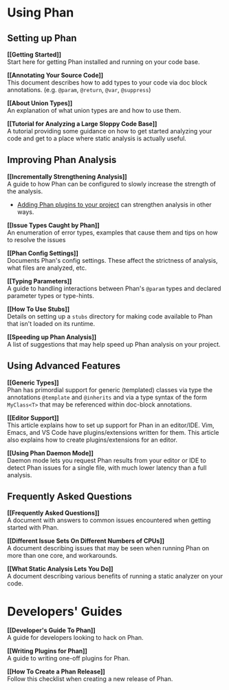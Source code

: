 # Using Phan

## Setting up Phan

**[[Getting Started]]**<br />
Start here for getting Phan installed and running on your code base.

**[[Annotating Your Source Code]]**<br />
This document describes how to add types to your code via doc block annotations. (e.g. `@param`, `@return`, `@var`, `@suppress`)

**[[About Union Types]]**<br />
An explanation of what union types are and how to use them.

**[[Tutorial for Analyzing a Large Sloppy Code Base]]**<br/>
A tutorial providing some guidance on how to get started analyzing your code and get to a place where static analysis is actually useful.

## Improving Phan Analysis

**[[Incrementally Strengthening Analysis]]**<br />
A guide to how Phan can be configured to slowly increase the strength of the analysis.

- [Adding Phan plugins to your project](https://github.com/phan/phan#features-provided-by-plugins) can strengthen analysis in other ways.

**[[Issue Types Caught by Phan]]**<br />
An enumeration of error types, examples that cause them and tips on how to resolve the issues

**[[Phan Config Settings]]**<br />
Documents Phan's config settings. These affect the strictness of analysis, what files are analyzed, etc.

**[[Typing Parameters]]**<br />
A guide to handling interactions between Phan's `@param` types and declared parameter types or type-hints.

**[[How To Use Stubs]]**<br />
Details on setting up a `stubs` directory for making code available to Phan that isn't loaded on its runtime.

**[[Speeding up Phan Analysis]]**<br/>
A list of suggestions that may help speed up Phan analysis on your project.

## Using Advanced Features

**[[Generic Types]]**<br/>
Phan has primordial support for generic (templated) classes via type the annotations `@template` and `@inherits` and via a type syntax of the form `MyClass<T>` that may be referenced within doc-block annotations.

**[[Editor Support]]**<br/>
This article explains how to set up support for Phan in an editor/IDE.
Vim, Emacs, and VS Code have plugins/extensions written for them. This article also explains how to create plugins/extensions for an editor.

**[[Using Phan Daemon Mode]]**<br/>
Daemon mode lets you request Phan results from your editor or IDE to detect Phan issues for a single file, with much lower latency than a full analysis.

## Frequently Asked Questions

**[[Frequently Asked Questions]]**<br/>
A document with answers to common issues encountered when getting started with Phan.

**[[Different Issue Sets On Different Numbers of CPUs]]**<br/>
A document describing issues that may be seen when running Phan on more than one core, and workarounds.

**[[What Static Analysis Lets You Do]]**<br/>
A document describing various benefits of running a static analyzer on your code.

# Developers' Guides

**[[Developer's Guide To Phan]]**<br />
A guide for developers looking to hack on Phan.

**[[Writing Plugins for Phan]]**<br />
A guide to writing one-off plugins for Phan.

**[[How To Create a Phan Release]]**<br />
Follow this checklist when creating a new release of Phan.